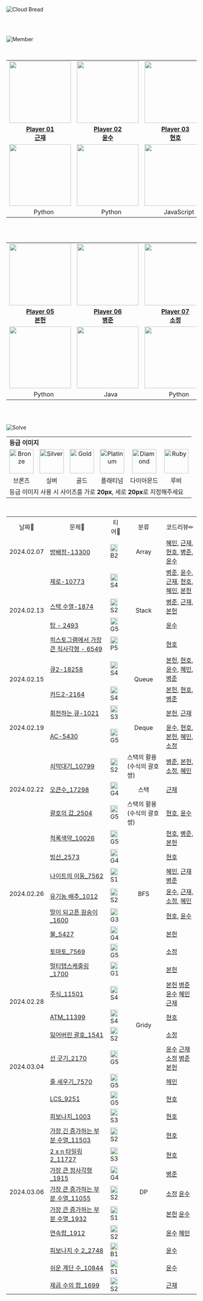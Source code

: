 ![Cloud Bread](https://github.com/2024-goormKDT-goormBread/Algorithm_Study/assets/53262430/04e30719-539e-47f8-ba74-e960faad08f2)

<br/><br/>

![Member](https://github.com/2024-goormKDT-goormBread/Algorithm_Study/assets/53262430/71941582-3a7b-4ef4-9139-79229b2f5738)

<br/>

<div align='center'>
  <table>
    <tr>
      <td align="center"><a href="https://github.com/tjrmswo"><img src="https://avatars.githubusercontent.com/u/93309061?v=4" width="163px; style="vertical-align:top" alt=""/>
      <td align="center"><a href="https://github.com/Berygna"><img src="https://avatars.githubusercontent.com/u/18259766?v=4" width="163px; style="vertical-align:top" alt=""/>
      <td align="center"><a href="https://github.com/SWARVY"><img src="https://avatars.githubusercontent.com/u/53262430?v=4" width="163px; style="vertical-align:top" alt=""/>
      <td align="center"><a href="https://github.com/Hong-sungshin"><img src="https://avatars.githubusercontent.com/u/90171904?v=4" width="163px; style="vertical-align:top" alt=""/>
    </tr>
    <tr>
      <td align="center"><a href="https://github.com/tjrmswo"><b>Player 01<br/>근재</b></a></td>
      <td align="center"><a href="https://github.com/Berygna"><b>Player 02</br>윤수</b></a></td>
      <td align="center"><a href="https://github.com/SWARVY"><b>Player 03<br/>현호</b></a></td>
      <td align="center"><a href="https://github.com/Hong-sungshin"><b>Player 04<br/>혜민</b></a></td>
    </tr>
    <tr>
      <td align="center"><a href="https://solved.ac/profile/tjdrufeorhdzja"><img src="http://mazassumnida.wtf/api/v2/generate_badge?boj=tjdrufeorhdzja" style="vertical-align:top" width="163px;" /></a></td>
      <td align="center"><a href="https://solved.ac/profile/berygna"><img src="http://mazassumnida.wtf/api/v2/generate_badge?boj=berygna" style="vertical-align:top" width="163px;" /></a></td>
      <td align="center"><a href="https://solved.ac/profile/alwaysawake0083"><img src="http://mazassumnida.wtf/api/v2/generate_badge?boj=alwaysawake0083" style="vertical-align:top" width="163px;" /></a></td>
      <td align="center"><a href="https://solved.ac/profile/haemin1107"><img src="http://mazassumnida.wtf/api/v2/generate_badge?boj=haemin1107" style="vertical-align:top" width="163px;" /></a></td>
    </tr>
    <tr>
      <td align="center"><img src="https://user-images.githubusercontent.com/112257466/210311699-6c37f4db-d683-4b2f-8ff0-7d1354d32c61.png" width="15px"/> Python</td>
      <td align="center"><img src="https://user-images.githubusercontent.com/112257466/210311699-6c37f4db-d683-4b2f-8ff0-7d1354d32c61.png" width="15px"/> Python</td>
      <td align="center"><img src="https://user-images.githubusercontent.com/112257466/215278105-06ab07f1-ee1e-48e9-af62-0a02cc6d6039.png" width="15px"> JavaScript</td>
      <td align="center"><img src="https://user-images.githubusercontent.com/112257466/210311699-6c37f4db-d683-4b2f-8ff0-7d1354d32c61.png" width="15px"/> Python</td>
    </tr>
  </table>
</div>
<br/><br/>

<div align='center'>
  <table>
    <tr>
      <td align="center"><a href="https://github.com/nnevia"><img src="https://avatars.githubusercontent.com/u/129982345?v=4" width="163px; style="vertical-align:top" alt=""/>
      <td align="center"><a href="https://github.com/ByeongJun-Jang"><img src="https://avatars.githubusercontent.com/u/85213981?v=4" width="163px; style="vertical-align:top" alt=""/>
      <td align="center"><a href="https://github.com/ulthwjdwkd"><img src="https://avatars.githubusercontent.com/u/159230525?v=4" width="163px; style="vertical-align:top" alt=""/>
      <td align="center"><a href="https://github.com/"><img src="https://avatars.githubusercontent.com/u/45807407?v=4" width="163px; style="vertical-align:top" alt=""/>
    </tr>
    <tr>
      <td align="center"><a href="https://github.com/nnevia"><b>Player 05<br/>본헌</b></a></td>
      <td align="center"><a href="https://github.com/ByeongJun-Jang"><b>Player 06</br>병준</b></a></td>
      <td align="center"><a href="https://github.com/ulthwjdwkd"><b>Player 07<br/>소정</b></a></td>
      <td align="center"><a href="https://github.com/"><b>Player 08<br/>undefined</b></a></td>
    </tr>
    <tr>
      <td align="center"><a href="https://solved.ac/profile/darvin333"><img src="http://mazassumnida.wtf/api/v2/generate_badge?boj=darvin333" style="vertical-align:top" width="163px;" /></a></td>
      <td align="center"><a href="https://solved.ac/profile/qudwns8616"><img src="http://mazassumnida.wtf/api/v2/generate_badge?boj=qudwns8616" style="vertical-align:top" width="163px;" /></a></td>
      <td align="center"><a href="https://solved.ac/profile/ulthwjdwkd"><img src="http://mazassumnida.wtf/api/v2/generate_badge?boj=ulthwjdwkd" style="vertical-align:top" width="163px;" /></a></td>
      <td align="center"></td>
    </tr>
    <tr>
      <td align="center"><img src="https://user-images.githubusercontent.com/112257466/210311699-6c37f4db-d683-4b2f-8ff0-7d1354d32c61.png" width="15px"/> Python</td>
      <td align="center"><img src="https://user-images.githubusercontent.com/112257466/210312477-2c0ad52d-dc9a-4d1a-9d4e-b40f5088d1cb.png" width="12px"/>&nbsp;Java</td>
      <td align="center"><img src="https://user-images.githubusercontent.com/112257466/210311699-6c37f4db-d683-4b2f-8ff0-7d1354d32c61.png" width="15px"/> Python</td>
      <td align="center">undefined</td>
    </tr>
  </table>
</div>
<br/><br/>

![Solve](https://github.com/2024-goormKDT-goormBread/Algorithm_Study/assets/53262430/26d277fd-77b4-42da-baa1-964dfc350952)

<table align='center'>
  <tr>
    <td colspan='6'><b>등급 이미지</b></td>
  </tr>
  <tr align='center'>
    <td>
      <a href="https://emoji.gg/emoji/7217-bronze"><img src="https://cdn3.emoji.gg/emojis/7217-bronze.png" align='center' width="64px" height="64px" alt="Bronze"></a>
    </td>
    <td>
      <a href="https://emoji.gg/emoji/9735-silver"><img src="https://cdn3.emoji.gg/emojis/9735-silver.png" align='center' width="64px" height="64px" alt="Silver"></a>
    </td>
    <td>
      <a href="https://emoji.gg/emoji/9933-gold"><img src="https://cdn3.emoji.gg/emojis/9933-gold.png" align='center' width="64px" height="64px" alt="Gold"></a>
    </td>
    <td>
      <a href="https://emoji.gg/emoji/4617-platinum"><img src="https://cdn3.emoji.gg/emojis/4617-platinum.png" align='center' width="64px" height="64px" alt="Platinum"></a>
    </td>
    <td>
      <a href="https://emoji.gg/emoji/7217-diamond"><img src="https://cdn3.emoji.gg/emojis/7217-diamond.png" align='center' width="64px" height="64px" alt="Diamond"></a>
    </td>
    <td>
      <a href="https://emoji.gg/emoji/1908-ruby"><img src="https://cdn3.emoji.gg/emojis/1908-ruby.png" align='center' width="64px" height="64px" alt="Ruby"></a>
    </td>
  </tr>
  <tr align='center'>
    <td>브론즈</td>
    <td>실버</td>
    <td>골드</td>
    <td>플래티넘</td>
    <td>다이아몬드</td>
    <td>루비</td>
  </tr>
  <tr>
    <td colspan='6'>등급 이미지 사용 시 사이즈를 가로 <b>20px</b>, 세로 <b>20px</b>로 지정해주세요</td>
  </tr>
</table>

<br/>

<div align="center">
  <table>
  <tr align="center">
    <td>날짜📆</td>
    <td>문제📝</td>
    <td>티어🥇</td>
    <td>분류</td>
    <td>코드리뷰✏</td>
  </tr>
  <tr>
    <td>2024.02.07</td>
    <td><a href="https://www.acmicpc.net/problem/13300">방배정-13300</a></td>
    <td><a href="https://emoji.gg/emoji/7217-bronze"><img src="https://cdn3.emoji.gg/emojis/7217-bronze.png" align='center' width="20px" height="20px" alt="Bronze"></a> B2</td>
    <td align="center">Array </td>
    <td>
      <a href="https://github.com/2024-goormKDT-goormBread/Algorithm_Study/blob/main/%ED%98%9C%EB%AF%BC/BOJ_13300.py">혜민</a>,
      <a href="https://github.com/2024-goormKDT-goormBread/Algorithm_Study/blob/main/%EA%B7%BC%EC%9E%AC/BOJ_13300.py">근재</a>,
      <a href="https://github.com/2024-goormKDT-goormBread/Algorithm_Study/blob/main/%ED%98%84%ED%98%B8/BOJ_13300.js">현호</a>,
      <a href="https://github.com/2024-goormKDT-goormBread/Algorithm_Study/blob/main/%EB%B3%91%EC%A4%80/BOJ_13300.py">병준</a>,
      <a href="https://github.com/2024-goormKDT-goormBread/Algorithm_Study/blob/main/%EC%9C%A4%EC%88%98/BOJ_13300.py">윤수</a>
    </td>
  </tr>
  <tr>
    <td rowspan='4'>2024.02.13</td>
    <td><a href="https://www.acmicpc.net/problem/13300">제로-10773</a></td>
    <td><a href="https://emoji.gg/emoji/9735-silver"><img src="https://cdn3.emoji.gg/emojis/9735-silver.png" align='center' width="20px" height="20px" alt="Silver"></a> S4</td> 
    <td rowspan='4' align="center">Stack</td>
    <td>
      <a href="https://github.com/2024-goormKDT-goormBread/Algorithm_Study/blob/main/BOJ_10773.java">병준</a>,
      <a href="https://github.com/2024-goormKDT-goormBread/Algorithm_Study/blob/main/%EC%9C%A4%EC%88%98/BOJ_10773.py">윤수</a>,
      <a href="https://github.com/2024-goormKDT-goormBread/Algorithm_Study/blob/main/%EA%B7%BC%EC%9E%AC/BOJ_10773.py">근재</a>,
      <a href="https://github.com/2024-goormKDT-goormBread/Algorithm_Study/blob/main/%ED%98%84%ED%98%B8/BOJ_10773.js">현호</a>,
      <a href="https://github.com/2024-goormKDT-goormBread/Algorithm_Study/blob/main/%ED%98%9C%EB%AF%BC/BOJ_10773.py">혜민</a>,
      <a href="https://github.com/2024-goormKDT-goormBread/Algorithm_Study/blob/main/%EB%B3%B8%ED%97%8C/BOJ_10773.py">본헌</a>
    </td>
  </tr>
  <tr>
    <td><a href="https://www.acmicpc.net/problem/1874">스택 수열-1874</a></td>
    <td><a href="https://emoji.gg/emoji/9735-silver"><img src="https://cdn3.emoji.gg/emojis/9735-silver.png" align='center' width="20px" height="20px" alt="Silver"></a> S2</td>
    <td>
      <a href="https://github.com/2024-goormKDT-goormBread/Algorithm_Study/blob/main/BOJ_1874.java">병준</a>,
      <a href="https://github.com/2024-goormKDT-goormBread/Algorithm_Study/blob/main/%EA%B7%BC%EC%9E%AC/BOJ_1874.py">근재</a>,
      <a href="https://github.com/2024-goormKDT-goormBread/Algorithm_Study/blob/main/%EB%B3%B8%ED%97%8C/BOJ_1874.py">본헌</a>
    </td>
  </tr>
  <tr>
    <td><a href="https://www.acmicpc.net/problem/2493">탑 - 2493</a></td>
    <td><a href="https://emoji.gg/emoji/9933-gold"><img src="https://cdn3.emoji.gg/emojis/9933-gold.png" align='center' width="20px" height="20px" alt="Gold"></a> G5</td>
    <td>
      <a href="https://github.com/2024-goormKDT-goormBread/Algorithm_Study/blob/main/%EC%9C%A4%EC%88%98/BOJ_2493.py">윤수</a>
    </td>
  </tr>
  <tr>
    <td><a href="https://www.acmicpc.net/problem/6549">히스토그램에서 가장 큰 직사각형 - 6549</a></td>
    <td><a href="https://emoji.gg/emoji/4617-platinum"><img src="https://cdn3.emoji.gg/emojis/4617-platinum.png" align='center' width="20px" height="20px" alt="Platinum"></a> P5</td>
    <td>
      <a href="https://github.com/2024-goormKDT-goormBread/Algorithm_Study/blob/main/%ED%98%84%ED%98%B8/BOJ_6549.js">현호</a>
    </td>
  </tr>
  
  <tr>
    <td rowspan='2'>2024.02.15</td>
    <td><a href="https://www.acmicpc.net/problem/18258">큐2-18258</a></td>
    <td><a href="https://emoji.gg/emoji/9735-silver"><img src="https://cdn3.emoji.gg/emojis/9735-silver.png" align='center' width="20px" height="20px" alt="Silver"></a> S4</td>
    <td rowspan='2' align="center">Queue</td>
    <td>
      <a href="https://github.com/2024-goormKDT-goormBread/Algorithm_Study/blob/main/%EB%B3%B8%ED%97%8C/BOJ_18258.py">본헌</a>,
      <a href="https://github.com/2024-goormKDT-goormBread/Algorithm_Study/blob/main/%ED%98%84%ED%98%B8/BOJ_18258.js">현호</a>,
      <a href="https://github.com/2024-goormKDT-goormBread/Algorithm_Study/blob/main/%EC%9C%A4%EC%88%98/BOJ_18258.py">윤수</a>,
      <a href="https://github.com/2024-goormKDT-goormBread/Algorithm_Study/blob/main/%ED%98%9C%EB%AF%BC/BOJ_18258.py">혜민</a>,
      <a href="https://github.com/2024-goormKDT-goormBread/Algorithm_Study/blob/main/%EB%B3%91%EC%A4%80/BOJ_18258.java">병준</a>
    </td>
  </tr>
  <tr>
    <td><a href="https://www.acmicpc.net/problem/2164">카드2-2164</a></td>
    <td><a href="https://emoji.gg/emoji/9735-silver"><img src="https://cdn3.emoji.gg/emojis/9735-silver.png" align='center' width="20px" height="20px" alt="Silver"></a> S4</td>
    <td>
      <a href="https://github.com/2024-goormKDT-goormBread/Algorithm_Study/blob/main/%EB%B3%B8%ED%97%8C/BOJ_2164.py">본헌</a>,
      <a href="https://github.com/2024-goormKDT-goormBread/Algorithm_Study/blob/main/%ED%98%84%ED%98%B8/BOJ_2164.js">현호</a>,
      <a href="https://github.com/2024-goormKDT-goormBread/Algorithm_Study/blob/main/%EB%B3%91%EC%A4%80/BOJ_2164.java">병준</a>
    </td>
  </tr>
  <tr>
    <td rowspan='2'>2024.02.19</td>
    <td><a href="https://www.acmicpc.net/problem/1021">회전하는 큐-1021</a></td>
    <td><a href="https://emoji.gg/emoji/9735-silver"><img src="https://cdn3.emoji.gg/emojis/9735-silver.png" align='center' width="20px" height="20px" alt="Silver"></a> S3</td>
    <td rowspan='2' align="center">Deque</td>
    <td>
      <a href="https://github.com/2024-goormKDT-goormBread/Algorithm_Study/blob/main/%EB%B3%B8%ED%97%8C/BOJ_1021.py">본헌</a>,
      <a href="https://github.com/2024-goormKDT-goormBread/Algorithm_Study/blob/main/%EA%B7%BC%EC%9E%AC/Deque/BOJ_1021.py">근재</a>
    </td>
  </tr>
  <tr>
    <td><a href="https://www.acmicpc.net/problem/5430">AC-5430</a></td>
    <td><a href="https://emoji.gg/emoji/9933-gold"><img src="https://cdn3.emoji.gg/emojis/9933-gold.png" align='center' width="20px" height="20px" alt="Gold"></a> G5</td>
    <td>
      <a href="https://github.com/2024-goormKDT-goormBread/Algorithm_Study/blob/main/%EC%9C%A4%EC%88%98/BOJ_5430.py">윤수</a>,
      <a href="https://github.com/2024-goormKDT-goormBread/Algorithm_Study/blob/main/%ED%98%84%ED%98%B8/BOJ_5430.js">현호</a>,
      <a href="https://github.com/2024-goormKDT-goormBread/Algorithm_Study/blob/main/%EB%B3%B8%ED%97%8C/BOJ_5430.py">본헌</a>,
      <a href="https://github.com/2024-goormKDT-goormBread/Algorithm_Study/blob/main/%ED%98%9C%EB%AF%BC/BOJ_5430.py">혜민</a>,
      <a href="https://github.com/2024-goormKDT-goormBread/Algorithm_Study/blob/main/%EC%86%8C%EC%A0%95/BOJ_5430.py">소정</a>
    </td>
  </tr>
  <tr>
    <td rowspan='3'>2024.02.22</td>
    <td><a href="https://www.acmicpc.net/problem/10799">쇠막대기_10799</a></td>
    <td><a href="https://emoji.gg/emoji/9735-silver"><img src="https://cdn3.emoji.gg/emojis/9735-silver.png" align='center' width="20px" height="20px" alt="Silver"></a> S2</td>
    <td >스택의 활용(수식의 괄호 쌍)</td>
    <td>
      <a href="https://github.com/2024-goormKDT-goormBread/Algorithm_Study/blob/main/%EB%B3%91%EC%A4%80/BOJ_10799.java">병준,</a>
      <a href="https://github.com/2024-goormKDT-goormBread/Algorithm_Study/blob/main/%EB%B3%B8%ED%97%8C/BOJ_10799.py">본헌,</a>
      <a href="https://github.com/2024-goormKDT-goormBread/Algorithm_Study/blob/main/%EC%86%8C%EC%A0%95/BOJ_10779.py">소정,</a>
      <a href="https://github.com/2024-goormKDT-goormBread/Algorithm_Study/blob/main/%ED%98%9C%EB%AF%BC/BOJ_10799.py">혜민</a>
    </td>
  </tr>
  <tr>
    <td><a href="https://www.acmicpc.net/problem/17298">오큰수_17298</a></td>
    <td><a href="https://emoji.gg/emoji/9933-gold"><img src="https://cdn3.emoji.gg/emojis/9933-gold.png" align='center' width="20px" height="20px" alt="Gold"></a> G4</td>
    <td align="center">스택</td>
    <td>
      <a href="https://github.com/2024-goormKDT-goormBread/Algorithm_Study/blob/main/%EA%B7%BC%EC%9E%AC/Stack/BOJ_17298.py">근재</a>  
    </td>
  </tr>
  <tr>
    <td><a href="https://www.acmicpc.net/problem/2504">괄호의 값_2504</a></td>
    <td><a href="https://emoji.gg/emoji/9933-gold"><img src="https://cdn3.emoji.gg/emojis/9933-gold.png" align='center' width="20px" height="20px" alt="Gold"></a> G5</td>
    <td>스택의 활용(수식의 괄호 쌍)</td>
    <td>
      <a href="https://github.com/2024-goormKDT-goormBread/Algorithm_Study/blob/main/%ED%98%84%ED%98%B8/BOJ_2504.js">현호,</a>
      <a href="https://github.com/2024-goormKDT-goormBread/Algorithm_Study/blob/main/%EC%9C%A4%EC%88%98/BOJ_2504.py">윤수</a>
    </td>
  </tr>
  <tr>
    <td rowspan='7'>2024.02.26</td>
    <td><a href="https://www.acmicpc.net/problem/10026">적록색약_10026</a></td>
    <td><a href="https://emoji.gg/emoji/9933-gold"><img src="https://cdn3.emoji.gg/emojis/9933-gold.png" align='center' width="20px" height="20px" alt="Gold"></a> G5</td>
    <td rowspan='7' align="center" >BFS</td>
    <td>
      <a href="https://github.com/2024-goormKDT-goormBread/Algorithm_Study/blob/main/%ED%98%84%ED%98%B8/BOJ_10026.js">현호,</a>
      <a href="https://github.com/2024-goormKDT-goormBread/Algorithm_Study/blob/main/%EB%B3%91%EC%A4%80/BOJ_10026.java">병준,</a>
      <a href="https://github.com/2024-goormKDT-goormBread/Algorithm_Study/blob/main/%EB%B3%B8%ED%97%8C/BOJ_10026.py">본헌</a>
    </td>
  </tr>
  <tr>
    <td><a href="https://www.acmicpc.net/problem/2573">빙산_2573</a></td>
    <td><a href="https://emoji.gg/emoji/9933-gold"><img src="https://cdn3.emoji.gg/emojis/9933-gold.png" align='center' width="20px" height="20px" alt="Gold"></a> G4</td>
    <td>
      <a href="https://github.com/2024-goormKDT-goormBread/Algorithm_Study/blob/main/%ED%98%84%ED%98%B8/BOJ_2573.js">현호</a>
    </td>
  </tr>
  <tr>
    <td><a href="https://www.acmicpc.net/problem/7562">나이트의 이동_7562</a></td>
    <td><a href="https://emoji.gg/emoji/9735-silver"><img src="https://cdn3.emoji.gg/emojis/9735-silver.png" align='center' width="20px" height="20px" alt="Silver"></a> S1</td>
    <td>
      <a href="https://github.com/2024-goormKDT-goormBread/Algorithm_Study/blob/main/%ED%98%9C%EB%AF%BC/BOJ_7562.py">혜민,</a>
      <a href="https://github.com/2024-goormKDT-goormBread/Algorithm_Study/blob/main/%EA%B7%BC%EC%9E%AC/BFS/BOJ_7562.py">근재</a>
      <a href="https://github.com/2024-goormKDT-goormBread/Algorithm_Study/blob/main/%EB%B3%91%EC%A4%80/BOJ_7562.java">병준</a>
    </td>
  </tr>
  <tr>
    <td><a href="https://www.acmicpc.net/problem/1012">유기농 배추_1012</a></td>
    <td><a href="https://emoji.gg/emoji/9735-silver"><img src="https://cdn3.emoji.gg/emojis/9735-silver.png" align='center' width="20px" height="20px" alt="Silver"></a> S2</td>
    <td>
      <a href="https://github.com/2024-goormKDT-goormBread/Algorithm_Study/blob/main/%EC%9C%A4%EC%88%98/BOJ_1012.py">윤수,</a>
      <a href="https://github.com/2024-goormKDT-goormBread/Algorithm_Study/blob/main/%EA%B7%BC%EC%9E%AC/BFS/BOJ_1012.py">근재,</a>
      <a href="https://github.com/2024-goormKDT-goormBread/Algorithm_Study/blob/main/%EC%86%8C%EC%A0%95/BOJ_1012.py">소정,</a>
      <a href="https://github.com/2024-goormKDT-goormBread/Algorithm_Study/blob/main/%ED%98%9C%EB%AF%BC/BOJ_1012.py">혜민</a>
    </td>
  </tr>
  <tr>
    <td><a href="https://www.acmicpc.net/problem/1600">말이 되고픈 원숭이_1600</a></td>
    <td><a href="https://emoji.gg/emoji/9933-gold"><img src="https://cdn3.emoji.gg/emojis/9933-gold.png" align='center' width="20px" height="20px" alt="Gold"></a> G3</td>
    <td>
      <a href="https://github.com/2024-goormKDT-goormBread/Algorithm_Study/blob/main/%ED%98%84%ED%98%B8/BOJ_1600.js">현호,</a>
      <a href="https://github.com/2024-goormKDT-goormBread/Algorithm_Study/blob/main/%EC%9C%A4%EC%88%98/BOJ_1600.py">윤수</a>
    </td>
  </tr>
   <tr>
    <td><a href="https://www.acmicpc.net/problem/5427">불_5427</a></td>
    <td><a href="https://emoji.gg/emoji/9933-gold"><img src="https://cdn3.emoji.gg/emojis/9933-gold.png" align='center' width="20px" height="20px" alt="Gold"></a> G4</td>
    <td>
      <a href="https://github.com/2024-goormKDT-goormBread/Algorithm_Study/blob/main/%EB%B3%B8%ED%97%8C/BOJ_5427.py">본헌</a>
    </td>
  </tr>
  <tr>
    <td><a href="https://www.acmicpc.net/problem/7569">토마토_7569</a></td>
    <td><a href="https://emoji.gg/emoji/9933-gold"><img src="https://cdn3.emoji.gg/emojis/9933-gold.png" align='center' width="20px" height="20px" alt="Gold"></a> G5</td>
    <td>
      <a href="https://github.com/2024-goormKDT-goormBread/Algorithm_Study/blob/main/%EC%86%8C%EC%A0%95/BOJ_7569.py">소정</a>
    </td>
  </tr>
   <tr>
    <td rowspan='4'>2024.02.28</td>
    <td><a href="https://www.acmicpc.net/problem/1700">멀티탭스케줄링_1700</a></td>
    <td><a href="https://emoji.gg/emoji/9933-gold"><img src="https://cdn3.emoji.gg/emojis/9933-gold.png" align='center' width="20px" height="20px" alt="Gold"></a> G1</td>
    <td rowspan='6' align="center" >Gridy</td>
    <td>      
      <a href="https://github.com/2024-goormKDT-goormBread/Algorithm_Study/blob/main/%EB%B3%B8%ED%97%8C/BOJ_1700.py">본헌</a>
    </td>
  </tr>
  <tr>
    <td><a href="https://www.acmicpc.net/problem/11501">주식_11501</a></td>
    <td><a href="https://emoji.gg/emoji/9735-silver"><img src="https://cdn3.emoji.gg/emojis/9735-silver.png" align='center' width="20px" height="20px" alt="Silver"></a> S4</td>
    <td>      
      <a href="https://github.com/2024-goormKDT-goormBread/Algorithm_Study/blob/main/%EB%B3%B8%ED%97%8C/BOJ_11501.py">본헌</a>
      <a href="https://github.com/2024-goormKDT-goormBread/Algorithm_Study/blob/main/%EB%B3%91%EC%A4%80/BOJ_11501.java">병준</a>
      <a href="https://github.com/2024-goormKDT-goormBread/Algorithm_Study/blob/main/%EC%9C%A4%EC%88%98/BOJ_11501.py">윤수</a>
      <a href="https://github.com/2024-goormKDT-goormBread/Algorithm_Study/blob/main/%ED%98%9C%EB%AF%BC/BOJ_11501.py">혜민</a>
      <a href="https://github.com/2024-goormKDT-goormBread/Algorithm_Study/blob/main/%EA%B7%BC%EC%9E%AC/Gridy/BOJ_11501.py">근재</a>
    </td>
  </tr>
  <tr>
    <td><a href="https://www.acmicpc.net/problem/11399">ATM_11399</a></td>
    <td><a href="https://emoji.gg/emoji/9735-silver"><img src="https://cdn3.emoji.gg/emojis/9735-silver.png" align='center' width="20px" height="20px" alt="Silver"></a> S4</td>
    <td>      
      <a href="https://github.com/2024-goormKDT-goormBread/Algorithm_Study/blob/main/%ED%98%84%ED%98%B8/BOJ_11399.js">현호</a>
    </td>
  </tr>
  <tr>
    <td><a href="https://www.acmicpc.net/problem/1541">잃어버린 괄호_1541</a></td>
    <td><a href="https://emoji.gg/emoji/9735-silver"><img src="https://cdn3.emoji.gg/emojis/9735-silver.png" align='center' width="20px" height="20px" alt="Silver"></a> S2</td>
    <td>      
      <a href="https://github.com/2024-goormKDT-goormBread/Algorithm_Study/blob/main/%EC%86%8C%EC%A0%95/BOJ_1541.py">소정</a>
    </td>
  </tr>
   <tr>
    <td rowspan='2'>2024.03.04</td>
    <td><a href="https://www.acmicpc.net/problem/2170">선 긋기_2170</a></td>
    <td><a href="https://emoji.gg/emoji/9933-gold"><img src="https://cdn3.emoji.gg/emojis/9933-gold.png" align='center' width="20px" height="20px" alt="Gold"></a> G5</td>
    <td>      
      <a href="https://github.com/2024-goormKDT-goormBread/Algorithm_Study/blob/main/%EC%9C%A4%EC%88%98/BOJ_2170.py">윤수</a>
      <a href="https://github.com/2024-goormKDT-goormBread/Algorithm_Study/blob/main/%EA%B7%BC%EC%9E%AC/Gridy/BOJ_2170.py">근재</a>
      <a href="https://github.com/2024-goormKDT-goormBread/Algorithm_Study/blob/main/%EC%86%8C%EC%A0%95/BOJ_2170.py">소정</a>
      <a href="https://github.com/2024-goormKDT-goormBread/Algorithm_Study/blob/main/%EB%B3%91%EC%A4%80/BOJ_2170.java">병준</a>
      <a href="https://github.com/2024-goormKDT-goormBread/Algorithm_Study/blob/main/%EB%B3%B8%ED%97%8C/BOJ_2170.py">본헌</a>
    </td>
  </tr>
  <tr>
    <td><a href="https://www.acmicpc.net/problem/7570">줄 세우기_7570</a></td>
    <td><a href="https://emoji.gg/emoji/9933-gold"><img src="https://cdn3.emoji.gg/emojis/9933-gold.png" align='center' width="20px" height="20px" alt="Gold"></a> G5</td>
    <td>      
      <a href="https://github.com/2024-goormKDT-goormBread/Algorithm_Study/blob/main/%ED%98%9C%EB%AF%BC/BOJ_7570.py">헤민</a>
    </td>
  </tr>
   <tr>
    <td rowspan='11'>2024.03.06</td>
    <td><a href="https://www.acmicpc.net/problem/9251">LCS_9251</a></td>
    <td><a href="https://emoji.gg/emoji/9933-gold"><img src="https://cdn3.emoji.gg/emojis/9933-gold.png" align='center' width="20px" height="20px" alt="Gold"></a> G5</td>
    <td rowspan='11' align="center">DP</td>
    <td>      
      <a href="https://github.com/2024-goormKDT-goormBread/Algorithm_Study/blob/main/%ED%98%84%ED%98%B8/BOJ_9251.js">현호</a>
    </td>
  </tr>
  <tr>
    <td><a href="https://www.acmicpc.net/problem/1003">피보나치_1003</a></td>
    <td><a href="https://emoji.gg/emoji/9735-silver"><img src="https://cdn3.emoji.gg/emojis/9735-silver.png" align='center' width="20px" height="20px" alt="Silver"></a> S3</td>
    <td>      
      <a href="https://github.com/2024-goormKDT-goormBread/Algorithm_Study/blob/main/%ED%98%84%ED%98%B8/BOJ_1003.js">현호</a>
    </td>
  </tr>
  <tr>
    <td><a href="https://www.acmicpc.net/problem/11053">가장 긴 증가하는 부분 수열_11503</a></td>
    <td><a href="https://emoji.gg/emoji/9735-silver"><img src="https://cdn3.emoji.gg/emojis/9735-silver.png" align='center' width="20px" height="20px" alt="Silver"></a> S2</td>
    <td>      
      <a href="https://github.com/2024-goormKDT-goormBread/Algorithm_Study/blob/main/%ED%98%84%ED%98%B8/BOJ_11053.js">현호</a>
    </td>
  </tr>
  <tr>
    <td><a href="https://www.acmicpc.net/problem/11727">2 x n 타일링2_11727</a></td>
    <td><a href="https://emoji.gg/emoji/9735-silver"><img src="https://cdn3.emoji.gg/emojis/9735-silver.png" align='center' width="20px" height="20px" alt="Silver"></a> S3</td>
    <td>      
      <a href="https://github.com/2024-goormKDT-goormBread/Algorithm_Study/blob/main/%ED%98%84%ED%98%B8/BOJ_11727.js">현호</a>
    </td>
  </tr>
  <tr>
    <td><a href="https://www.acmicpc.net/problem/1915">가장 큰 정사각형_1915</a></td>
    <td><a href="https://emoji.gg/emoji/9933-gold"><img src="https://cdn3.emoji.gg/emojis/9933-gold.png" align='center' width="20px" height="20px" alt="Gold"></a> G4</td>
    <td>      
      <a href="https://github.com/2024-goormKDT-goormBread/Algorithm_Study/blob/main/%EB%B3%91%EC%A4%80/BOJ_1915.java">병준</a>
    </td>
  </tr>
  <tr>
    <td><a href="https://www.acmicpc.net/problem/11055">가장 큰 증가하는 부분 수열_11055</a></td>
    <td><a href="https://emoji.gg/emoji/9735-silver"><img src="https://cdn3.emoji.gg/emojis/9735-silver.png" align='center' width="20px" height="20px" alt="Silver"></a> S2</td>
    <td>      
      <a href="https://github.com/2024-goormKDT-goormBread/Algorithm_Study/blob/main/%EC%86%8C%EC%A0%95/BOJ_11055.py">소정</a>
      <a href="https://github.com/2024-goormKDT-goormBread/Algorithm_Study/blob/main/%EC%9C%A4%EC%88%98/BOJ_11055.py">윤수</a>
    </td>
  </tr>
  <tr>
    <td><a href="https://www.acmicpc.net/problem/1932">가장 큰 증가하는 부분 수열_1932</a></td>
    <td><a href="https://emoji.gg/emoji/9735-silver"><img src="https://cdn3.emoji.gg/emojis/9735-silver.png" align='center' width="20px" height="20px" alt="Silver"></a> S1</td>
    <td>      
      <a href="https://github.com/2024-goormKDT-goormBread/Algorithm_Study/blob/main/%EB%B3%B8%ED%97%8C/BOJ_1932.py">본헌</a>
      <a href="https://github.com/2024-goormKDT-goormBread/Algorithm_Study/blob/main/%EC%9C%A4%EC%88%98/BOJ_1932.py">윤수</a>
    </td>
  </tr>
  <tr>
    <td><a href="https://www.acmicpc.net/problem/1912">연속합_1912</a></td>
    <td><a href="https://emoji.gg/emoji/9735-silver"><img src="https://cdn3.emoji.gg/emojis/9735-silver.png" align='center' width="20px" height="20px" alt="Silver"></a> S2</td>
    <td>      
      <a href="https://github.com/2024-goormKDT-goormBread/Algorithm_Study/blob/main/%EC%9C%A4%EC%88%98/BOJ_1912.py">윤수</a>
      <a href="https://github.com/2024-goormKDT-goormBread/Algorithm_Study/blob/main/%ED%98%9C%EB%AF%BC/BOJ_1912.py">혜민</a>
    </td>
  </tr>
   <tr>
    <td><a href="https://www.acmicpc.net/problem/2748">피보나치 수 2_2748</a></td>
    <td><a href="https://emoji.gg/emoji/7217-bronze"><img src="https://cdn3.emoji.gg/emojis/7217-bronze.png" align='center' width="20px" height="20px" alt="Bronze"></a> B1</td>
    <td>      
      <a href="https://github.com/2024-goormKDT-goormBread/Algorithm_Study/blob/main/%EC%9C%A4%EC%88%98/BOJ_2748.py">윤수</a>
    </td>
  </tr>
  <tr>
    <td><a href="https://www.acmicpc.net/problem/10844">쉬운 계단 수_10844</a></td>
    <td><a href="https://emoji.gg/emoji/9735-silver"><img src="https://cdn3.emoji.gg/emojis/9735-silver.png" align='center' width="20px" height="20px" alt="Silver"></a> S1</td>
    <td>      
      <a href="https://github.com/2024-goormKDT-goormBread/Algorithm_Study/blob/main/%EC%9C%A4%EC%88%98/BOJ_10844.py">윤수</a>
    </td>
  </tr>
  <tr>
    <td><a href="https://www.acmicpc.net/problem/1699">제곱 수의 합_1699</a></td>
    <td><a href="https://emoji.gg/emoji/9735-silver"><img src="https://cdn3.emoji.gg/emojis/9735-silver.png" align='center' width="20px" height="20px" alt="Silver"></a> S2</td>
    <td>      
      <a href="https://github.com/2024-goormKDT-goormBread/Algorithm_Study/blob/main/%EA%B7%BC%EC%9E%AC/DP/BOJ_1699.py">근재</a>
    </td>
  </tr>
</table>
  
</div>
